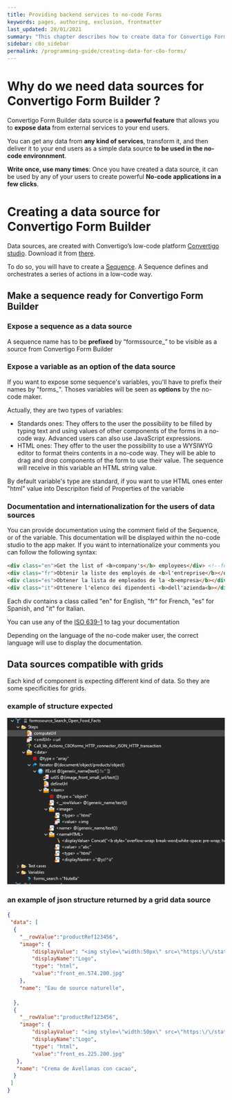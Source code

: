 ```yaml
---
title: Providing backend services to no-code Forms
keywords: pages, authoring, exclusion, frontmatter
last_updated: 28/01/2021
summary: "This chapter describes how to create data for Convertigo Form Builder"
sidebar: c8o_sidebar
permalink: /programming-guide/creating-data-for-c8o-forms/
---
```


# Why do we need data sources for Convertigo Form Builder ? # 

Convertigo Form Builder data source is a **powerful feature** that allows you to **expose data** from external services to your end users. 

You can get any data from **any kind of services**, transform it, and then deliver it to your end users as a simple data source **to be used in the no-code environnment**. 

**Write once, use many times**: Once you have created a data source, it can be used by any of your users to create powerful **No-code applications in a few clicks**. 

# Creating a data source for Convertigo Form Builder #

Data sources, are created with Convertigo’s low-code platform [Convertigo studio](https://www.convertigo.com/mobile-application-development-studio/). Download it from [there](https://github.com/convertigo/convertigo/releases).

To do so, you will have to create a [Sequence](https://www.convertigo.com/documentation/develop/reference-manual/convertigo-objects/sequencer/generic-sequence/). A Sequence defines and orchestrates a series of actions in a low-code way.

## Make a sequence ready for Convertigo Form Builder ##
### Expose a sequence as a data source ###

A sequence name has to be **prefixed** by “formssource_” to be visible as a source from Convertigo Form Builder

### Expose a variable as an option of the data source ###
If you want to expose some sequence's variables, you'll have to prefix their names by "forms_".
Thoses variables will be seen as **options** by the no-code maker. 

Actually, they are two types of variables: 
* Standards ones: They offers to the user the possibility to be filled by typing text and using values of other components of the forms in a no-code way. Advanced users can also use JavaScript expressions.
* HTML ones: They offer to the user the possibility to use a WYSIWYG editor to format theirs contents in a no-code way. They will be able to drag and drop components of the form to use their value. The sequence will receive in this variable an HTML string value.

By default variable's type are standard, if you want to use HTML ones enter "html" value into Descripiton field of Properties of the variable 

### Documentation and internationalization for the users of data sources ###

You can provide documentation using the comment field of the Sequence, or of the variable. This documentation will be displayed within the no-code studio to the app maker. 
If you want to internationalize your comments you can follow the following syntax: 

```html
<div class="en">Get the list of <b>company's</b> employees</div> <!--for English support-->
<div class="fr">Obtenir la liste des employés de <b>l'entreprise</b></div> <!--for French support-->
<div class="es">Obtener la lista de empleados de la <b>empresa</b></div> <!--for Spanish support-->
<div class="it">Ottenere l'elenco dei dipendenti <b>dell'azienda<b></div> <!--for Italian support-->
```

Each div contains a class called "en" for English, "fr" for French, "es" for Spanish, and "it" for Italian. 

You can use any of the [ISO 639-1](https://fr.wikipedia.org/wiki/Liste_des_codes_ISO_639-1) to tag your documentation

Depending on the language of the no-code maker user, the correct language will use to display the documentation. 

## Data sources compatible with grids
Each kind of component is expecting different kind of data. So they are some specificities for grids.
### example of structure expected ###

![alt illustration](../../images/c8oForms/example_data_source_grid.PNG)

### an example of json structure returned by a grid data source
``` json
{
 "data": [
  {
    "__rowValue":"productRef123456",
    "image": {
        "displayValue": "<img style=\"width:50px\" src=\"https:\/\/static.openfoodfacts.org\/images\/products\/327\/408\/000\/5003\/front_en.574.200.jpg\" \/>",
        "displayName":"Logo",
        "type": "html",
        "value":"front_en.574.200.jpg"
    },
    "name": "Eau de source naturelle",

  },
  {
    "__rowValue":"productRef123456",
    "image": {
        "displayValue": "<img style=\"width:50px\" src=\"https:\/\/static.openfoodfacts.org\/images\/products\/301\/762\/042\/2003\/front_es.225.200.jpg\" \/>",
        "displayName":"Logo",
        "type": "html",
        "value":"front_es.225.200.jpg"
   },
   "name": "Crema de Avellanas con cacao",
  }
 ]
}
```